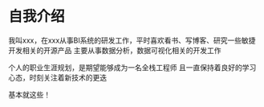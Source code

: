 # 自我介绍

我叫xxx，在xxx从事BI系统的研发工作，平时喜欢看书、写博客、研究一些敏捷开发相关的开源产品
主要从事数据分析，数据可视化相关的开发工作

个人的职业生涯规划，是期望能够成为一名全栈工程师
且一直保持着良好的学习心态，时刻关注着新技术的更迭

基本就这些！